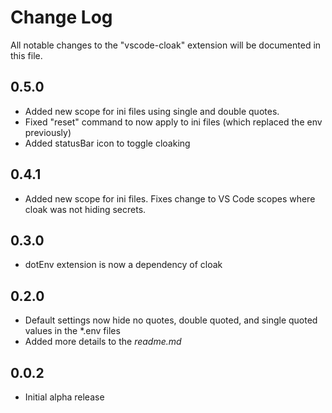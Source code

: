 # Change Log

All notable changes to the "vscode-cloak" extension will be documented in this file.

## 0.5.0

- Added new scope for ini files using single and double quotes.
- Fixed "reset" command to now apply to ini files (which replaced the env previously)
- Added statusBar icon to toggle cloaking

## 0.4.1

- Added new scope for ini files. Fixes change to VS Code scopes where cloak was not hiding secrets.

## 0.3.0

- dotEnv extension is now a dependency of cloak

## 0.2.0

- Default settings now hide no quotes, double quoted, and single quoted values in the \*.env files
- Added more details to the _readme.md_

## 0.0.2

- Initial alpha release
